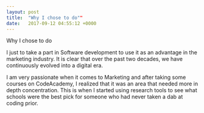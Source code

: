 ```yaml
---
layout: post
title:  "Why I chose to do""
date:   2017-09-12 04:55:12 +0000
---
```



Why I chose to do

I just to take a part in Software development to use it as an advantage in the marketing industry. It is clear that over the past two decades, we have continuously evolved into a digital era.

I am very passionate when it comes to Marketing and after taking some courses on CodeAcademy, I realized that it was an area that needed more in depth concentration. This is when I started using research tools to see what schools were the best pick for someone who had never taken a dab at coding prior.


